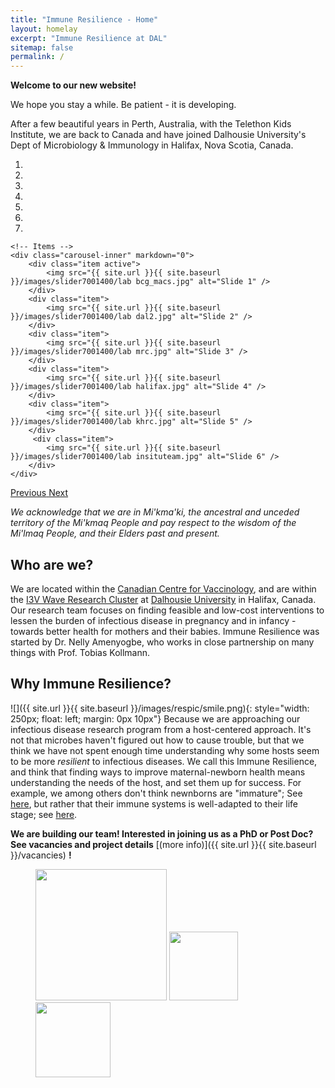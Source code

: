 ```yaml
---
title: "Immune Resilience - Home"
layout: homelay
excerpt: "Immune Resilience at DAL"
sitemap: false
permalink: /
---
```


**Welcome to our new website!**

We hope you stay a while. Be patient - it is developing.   


After a few beautiful years in Perth, Australia, with the Telethon Kids Institute, we are back to Canada and have joined Dalhousie University's Dept of Microbiology & Immunology in Halifax, Nova Scotia, Canada.


<div markdown="0" id="carousel" class="carousel slide" data-ride="carousel" data-interval="4000" data-pause="hover" >
    <!-- Menu -->
    <ol class="carousel-indicators">
        <li data-target="#carousel" data-slide-to="0" class="active"></li>
        <li data-target="#carousel" data-slide-to="1"></li>
        <li data-target="#carousel" data-slide-to="2"></li>
        <li data-target="#carousel" data-slide-to="3"></li>
        <li data-target="#carousel" data-slide-to="4"></li>
        <li data-target="#carousel" data-slide-to="5"></li>
        <li data-target="#carousel" data-slide-to="6"></li>
    </ol>

    <!-- Items -->
    <div class="carousel-inner" markdown="0">
        <div class="item active">
            <img src="{{ site.url }}{{ site.baseurl }}/images/slider7001400/lab bcg_macs.jpg" alt="Slide 1" />
        </div>
        <div class="item">
            <img src="{{ site.url }}{{ site.baseurl }}/images/slider7001400/lab dal2.jpg" alt="Slide 2" />
        </div>
        <div class="item">
            <img src="{{ site.url }}{{ site.baseurl }}/images/slider7001400/lab mrc.jpg" alt="Slide 3" />
        </div>
        <div class="item">
            <img src="{{ site.url }}{{ site.baseurl }}/images/slider7001400/lab halifax.jpg" alt="Slide 4" />
        </div>
        <div class="item">
            <img src="{{ site.url }}{{ site.baseurl }}/images/slider7001400/lab khrc.jpg" alt="Slide 5" />
        </div>       
         <div class="item">
            <img src="{{ site.url }}{{ site.baseurl }}/images/slider7001400/lab insituteam.jpg" alt="Slide 6" />
        </div>
    </div>
  <a class="left carousel-control" href="#carousel" role="button" data-slide="prev">
    <span class="glyphicon glyphicon-chevron-left" aria-hidden="true"></span>
    <span class="sr-only">Previous</span>
  </a>
  <a class="right carousel-control" href="#carousel" role="button" data-slide="next">
    <span class="glyphicon glyphicon-chevron-right" aria-hidden="true"></span>
    <span class="sr-only">Next</span>
  </a>
</div>

*We acknowledge that we are in Mi'kma'ki, the ancestral and unceded territory of the Mi'kmaq People and pay respect to the wisdom of the Mi'lmaq People, and their Elders past and present.*

## Who are we?
We are located within the [Canadian Centre for Vaccinology](https://centerforvaccinology.ca/), and are within the [I3V Wave Research Cluster](https://dalhousiei3v.com/) at [Dalhousie University](https://www.dal.ca/) in Halifax, Canada. Our research team focuses on finding feasible and low-cost interventions to lessen the burden of infectious disease in pregnancy and in infancy - towards better health for mothers and their babies. Immune Resilience was started by Dr. Nelly Amenyogbe, who works in close partnership on many things with Prof. Tobias Kollmann.

## Why Immune Resilience?

![]({{ site.url }}{{ site.baseurl }}/images/respic/smile.png){: style="width: 250px; float: left; margin: 0px  10px"}
Because we are approaching our infectious disease research program from a host-centered approach. It's not that microbes haven't figured out how to cause trouble, but that we think we have not spent enough time understanding why some hosts seem to be more *resilient* to infectious diseases. We call this Immune Resilience, and think that finding ways to improve maternal-newborn health means understanding the needs of the host, and set them up for success. For example, we among others don't think newnborns are "immature"; See [here](https://www.frontiersin.org/journals/immunology/articles/10.3389/fimmu.2018.01077/full), but rather that their immune systems is well-adapted to their life stage; see [here](https://www.frontiersin.org/journals/immunology/articles/10.3389/fimmu.2018.01918/full).

 **We are  building our team! Interested in joining us as a PhD or Post Doc?  See vacancies and project details** [(more info)]({{ site.url }}{{ site.baseurl }}/vacancies) **!**




<figure class="fourth">
  <img src="{{ site.url }}{{ site.baseurl }}/images/logopic/Logo_NWO dal.png" style="width: 210px">
  <img src="{{ site.url }}{{ site.baseurl }}/images/logopic/Logo_NWO ccfv.png" style="width: 110px">
  <img src="{{ site.url }}{{ site.baseurl }}/images/logopic/Logo_NWO i3v.png" style="width: 120px">
</figure>
